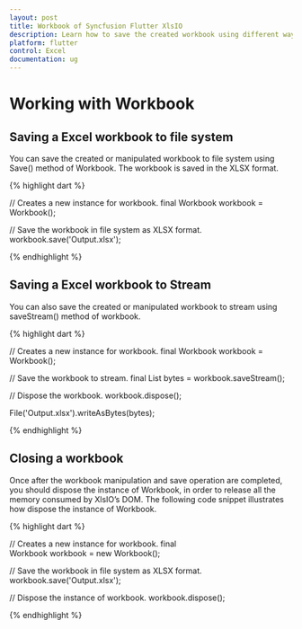 ```yaml
---
layout: post
title: Workbook of Syncfusion Flutter XlsIO
description: Learn how to save the created workbook using different ways and close the workbook using Syncfusion Flutter XlsIO.
platform: flutter
control: Excel
documentation: ug
---
```


# Working with Workbook

## Saving a Excel workbook to file system

You can save the created or manipulated workbook to file system using Save() method of Workbook. The workbook is saved in the XLSX format.

{% highlight dart %}

// Creates a new instance for workbook.
final Workbook workbook = Workbook();

// Save the workbook in file system as XLSX format.
workbook.save('Output.xlsx');

{% endhighlight %}

## Saving a Excel workbook to Stream

You can also save the created or manipulated workbook to stream using saveStream() method of workbook.

{% highlight dart %}

// Creates a new instance for workbook.
final Workbook workbook = Workbook();

// Save the workbook to stream.
final List<int> bytes = workbook.saveStream();

// Dispose the workbook.
workbook.dispose();

File('Output.xlsx').writeAsBytes(bytes);

{% endhighlight %}

## Closing a workbook

Once after the workbook manipulation and save operation are completed, you should dispose the instance of Workbook, in order to release all the memory consumed by XlsIO’s DOM. The following code snippet illustrates how dispose the instance of Workbook.

{% highlight dart %}

// Creates a new instance for workbook.
final Workbook workbook = new Workbook();

// Save the workbook in file system as XLSX format.
workbook.save('Output.xlsx');

// Dispose the instance of workbook.
workbook.dispose();

{% endhighlight %}

